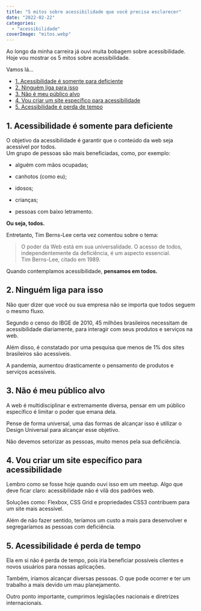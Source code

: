 ```yaml
---
title: "5 mitos sobre acessibilidade que você precisa esclarecer"
date: "2022-02-22"
categories: 
  - "acessibilidade"
coverImage: "mitos.webp"
---
```


Ao longo da minha carreira já ouvi muita bobagem sobre acessibilidade.  
Hoje vou mostrar os 5 mitos sobre acessibilidade.

Vamos lá...

- [1\. Acessibilidade é somente para deficiente](#1-acessibilidade-e-somente-para-deficiente)
- [2\. Ninguém liga para isso](#2-ninguem-liga-para-isso)
- [3\. Não é meu público alvo](#3-nao-e-meu-publico-alvo)
- [4\. Vou criar um site específico para acessibilidade](#4-vou-criar-um-site-especifico-para-acessibilidade)
- [5\. Acessibilidade é perda de tempo](#5-acessibilidade-e-perda-de-tempo)

## 1\. Acessibilidade é somente para deficiente

O objetivo da acessibilidade é garantir que o conteúdo da web seja acessível por todos.  
Um grupo de pessoas são mais beneficiadas, como, por exemplo:

- alguém com mãos ocupadas;

- canhotos (como eu);

- idosos;

- crianças;

- pessoas com baixo letramento.

**Ou seja, todos.**

Entretanto, Tim Berns-Lee certa vez comentou sobre o tema:

> O poder da Web está em sua universalidade. O acesso de todos, independentemente da deficiência, é um aspecto essencial.  
> Tim Berns-Lee, citado em 1989.

Quando contemplamos acessibilidade, **pensamos em todos.**

## 2\. Ninguém liga para isso

Não quer dizer que você ou sua empresa não se importa que todos seguem o mesmo fluxo.

Segundo o censo do IBGE de 2010, 45 milhões brasileiros necessitam de acessibilidade diariamente, para interagir com seus produtos e serviços na web.

Além disso, é constatado por uma pesquisa que menos de 1% dos sites brasileiros são acessíveis.

A pandemia, aumentou drasticamente o pensamento de produtos e serviços acessíveis.

## 3\. Não é meu público alvo

A web é multidisciplinar e extremamente diversa, pensar em um público específico é limitar o poder que emana dela.

Pense de forma universal, uma das formas de alcançar isso é utilizar o Design Universal para alcançar esse objetivo.

Não devemos setorizar as pessoas, muito menos pela sua deficiência.

## 4\. Vou criar um site específico para acessibilidade

Lembro como se fosse hoje quando ouvi isso em um meetup. Algo que deve ficar claro: acessibilidade não é vilã dos padrões web.

Soluções como: Flexbox, CSS Grid e propriedades CSS3 contribuem para um site mais acessível.

Além de não fazer sentido, teríamos um custo a mais para desenvolver e segregaríamos as pessoas com deficiência.

## 5\. Acessibilidade é perda de tempo

Ela em si não é perda de tempo, pois iria beneficiar possíveis clientes e novos usuários para nossas aplicações.

Também, iríamos alcançar diversas pessoas. O que pode ocorrer e ter um trabalho a mais devido um mau planejamento.

Outro ponto importante, cumprimos legislações nacionais e diretrizes internacionais.
